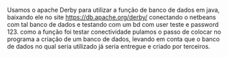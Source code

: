 Usamos o apache Derby para utilizar a função de banco de dados em java, baixando ele no site https://db.apache.org/derby/
conectando o netbeans com tal banco de dados e testando com um bd com user teste e password 123.
como a função foi testar conectividade pulamos o passo de colocar no programa a criação de um banco de dados,
levando em conta que o banco de dados no qual seria utilizado já seria entregue e criado por terceiros.
